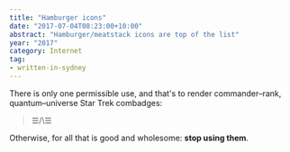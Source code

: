 ```yaml
---
title: "Hamburger icons"
date: "2017-07-04T08:23:00+10:00"
abstract: "Hamburger/meatstack icons are top of the list"
year: "2017"
category: Internet
tag:
- written-in-sydney
---
```

There is only one permissible use, and that's to render commander–rank, quantum–universe Star Trek combadges:

> ☰/\☰

Otherwise, for all that is good and wholesome: **stop using them**.

